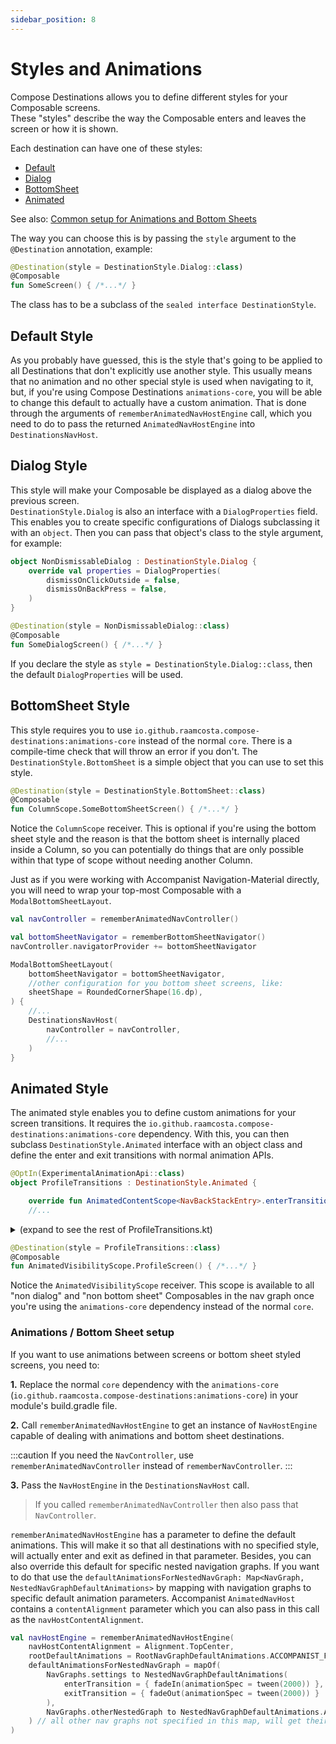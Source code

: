 ```yaml
---
sidebar_position: 8
---
```


# Styles and Animations

Compose Destinations allows you to define different styles for your Composable screens. <br/> 
These "styles" describe the way the Composable enters and leaves the screen or how it is shown.

Each destination can have one of these styles:

- [Default](#default-style)
- [Dialog](#dialog-style)
- [BottomSheet](#bottomsheet-style)
- [Animated](#animated-style)

See also: [Common setup for Animations and Bottom Sheets](#animations-setup)

The way you can choose this is by passing the `style` argument to the `@Destination` annotation, example:

```kotlin
@Destination(style = DestinationStyle.Dialog::class)
@Composable
fun SomeScreen() { /*...*/ }
```
The class has to be a subclass of the `sealed interface DestinationStyle`.

## Default Style

As you probably have guessed, this is the style that's going to be applied to all Destinations that don't explicitly use another style.
This usually means that no animation and no other special style is used when navigating to it, but, if you're using Compose Destinations `animations-core`, you will be able to change this default to actually have a custom animation. That is done through the arguments of `rememberAnimatedNavHostEngine` call, which you need to do to pass the returned `AnimatedNavHostEngine` into `DestinationsNavHost`.

## Dialog Style

This style will make your Composable be displayed as a dialog above the previous screen. <br/>
`DestinationStyle.Dialog` is also an interface with a `DialogProperties` field. This enables you to create specific configurations of Dialogs subclassing it with an `object`. Then you can pass that object's class to the style argument, for example:

```kotlin
object NonDismissableDialog : DestinationStyle.Dialog {
    override val properties = DialogProperties(
        dismissOnClickOutside = false,
        dismissOnBackPress = false,
    )
}
```

```kotlin
@Destination(style = NonDismissableDialog::class)
@Composable
fun SomeDialogScreen() { /*...*/ }
```

If you declare the style as `style = DestinationStyle.Dialog::class`, then the default `DialogProperties` will be used.

## BottomSheet Style

This style requires you to use `io.github.raamcosta.compose-destinations:animations-core` instead of the normal `core`. There is a compile-time check that will throw an error if you don't.
The `DestinationStyle.BottomSheet` is a simple object that you can use to set this style.

```kotlin
@Destination(style = DestinationStyle.BottomSheet::class)
@Composable
fun ColumnScope.SomeBottomSheetScreen() { /*...*/ }
```

Notice the `ColumnScope` receiver. This is optional if you're using the bottom sheet style and the reason is that the bottom sheet is internally placed inside a Column, so you can potentially do things that are only possible within that type of scope without needing another Column.

Just as if you were working with Accompanist Navigation-Material directly, you will need to wrap your top-most Composable with a `ModalBottomSheetLayout`. 

```kotlin
val navController = rememberAnimatedNavController()

val bottomSheetNavigator = rememberBottomSheetNavigator()
navController.navigatorProvider += bottomSheetNavigator

ModalBottomSheetLayout(
    bottomSheetNavigator = bottomSheetNavigator,
    //other configuration for you bottom sheet screens, like:
    sheetShape = RoundedCornerShape(16.dp),
) {
    //...
    DestinationsNavHost(
        navController = navController,
        //...
    )
}
```

## Animated Style

The animated style enables you to define custom animations for your screen transitions. It requires the `io.github.raamcosta.compose-destinations:animations-core` dependency. With this, you can then subclass `DestinationStyle.Animated` interface with an object class and define the enter and exit transitions with normal animation APIs.

```kotlin title=ProfileTransitions.kt
@OptIn(ExperimentalAnimationApi::class)
object ProfileTransitions : DestinationStyle.Animated {

    override fun AnimatedContentScope<NavBackStackEntry>.enterTransition(): EnterTransition? {
    //...
```
<details>
  <summary>(expand to see the rest of ProfileTransitions.kt)</summary>

```kotlin
    //...

        return when (initialState.navDestination) {
            GreetingScreenDestination ->
                slideInHorizontally(
                    initialOffsetX = { 1000 },
                    animationSpec = tween(700)
                )
            else -> null
        }
    }

    override fun AnimatedContentScope<NavBackStackEntry>.exitTransition(): ExitTransition? {

        return when (targetState.navDestination) {
            GreetingScreenDestination ->
                slideOutHorizontally(
                    targetOffsetX = { -1000 },
                    animationSpec = tween(700)
                )
            else -> null
        }
    }

    override fun AnimatedContentScope<NavBackStackEntry>.popEnterTransition(): EnterTransition? {

        return when (initialState.navDestination) {
            GreetingScreenDestination ->
                slideInHorizontally(
                    initialOffsetX = { -1000 },
                    animationSpec = tween(700)
                )
            else -> null
        }
    }

    override fun AnimatedContentScope<NavBackStackEntry>.popExitTransition(): ExitTransition? {

        return when (targetState.navDestination) {
            GreetingScreenDestination ->
                slideOutHorizontally(
                    targetOffsetX = { 1000 },
                    animationSpec = tween(700)
                )
            else -> null
        }
    }
}
```
</details>

```kotlin
@Destination(style = ProfileTransitions::class)
@Composable
fun AnimatedVisibilityScope.ProfileScreen() { /*...*/ }
```

Notice the `AnimatedVisibilityScope` receiver. This scope is available to all "non dialog" and "non bottom sheet" Composables in the nav graph once you're using the `animations-core` dependency instead of the normal `core`.

### Animations / Bottom Sheet setup

If you want to use animations between screens or bottom sheet styled screens, you need to:

**1.** Replace the normal `core` dependency with the `animations-core` (`io.github.raamcosta.compose-destinations:animations-core`) in your module's build.gradle file.

**2.** Call `rememberAnimatedNavHostEngine` to get an instance of `NavHostEngine` capable of dealing with animations and bottom sheet destinations. 

:::caution
If you need the `NavController`, use `rememberAnimatedNavController` instead of `rememberNavController`.
:::

**3.** Pass the `NavHostEngine` in the `DestinationsNavHost` call.

> If you called `rememberAnimatedNavController` then also pass that `NavController`.

`rememberAnimatedNavHostEngine` has a parameter to define the default animations. This will make it so that all destinations with no specified style, will actually enter and exit as defined in that parameter.
Besides, you can also override this default for specific nested navigation graphs. If you want to do that use the `defaultAnimationsForNestedNavGraph: Map<NavGraph, NestedNavGraphDefaultAnimations>` by mapping with navigation graphs to specific default animation parameters.
Accompanist `AnimatedNavHost` contains a `contentAlignment` parameter which you can also pass in this call as the `navHostContentAlignment`.

```kotlin
val navHostEngine = rememberAnimatedNavHostEngine(
    navHostContentAlignment = Alignment.TopCenter,
    rootDefaultAnimations = RootNavGraphDefaultAnimations.ACCOMPANIST_FADING, //default `rootDefaultAnimations` means no animations
    defaultAnimationsForNestedNavGraph = mapOf(
        NavGraphs.settings to NestedNavGraphDefaultAnimations(
            enterTransition = { fadeIn(animationSpec = tween(2000)) },
            exitTransition = { fadeOut(animationSpec = tween(2000)) }
        ),
        NavGraphs.otherNestedGraph to NestedNavGraphDefaultAnimations.ACCOMPANIST_FADING
    ) // all other nav graphs not specified in this map, will get their animations from the `rootDefaultAnimations` above.
)
```